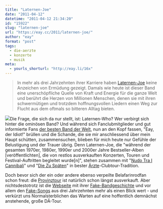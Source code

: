 ```yaml
---
title: "Laternen-Joe"
date: "2011-04-12"
datetime: "2011-04-12 21:34:20"
id: "15922"
slug: "laternen-joe"
url: "https://eay.cc/2011/laternen-joe/"
author: "eay"
format: "post"
tags:
  - die-aerzte
  - konzerte
  - musik
meta:
  - yourls_shorturl: "http://eay.li/16x"
---
```


> In mehr als drei Jahrzehnten ihrer Karriere haben [Laternen-Joe](http://www.laternen-joe.de/) keine Anzeichen von Ermüdung gezeigt. Damals wie heute ist dieser Band eine unerschöpfliche Quelle von Kraft und Energie für die ganze Welt und berührt die Herzen von Millionen Menschen, denen sie mit ihren schwermütigen und trotzdem hoffnungsvollen Liedern einen Weg zur Flucht aus dem oftmals so bitteren Alltag bieten.

![](https://eay.cc/uploads/2011/laternenjoe.gif)Die Frage, die sich da nur stellt, ist: Laternen-Who? Wer verbirgt sich hinter die ominösen Band? Und während sich Fanclubmitglieder und gut informierte Fans [der besten Band der Welt](http://de.wikipedia.org/wiki/Die_%C3%84rzte), nun an den Kopf fassen, "Eay, der Idiot!" brüllen und die Schande, die sie mir anschliessend über mein Haupt schütten, zusammensuchen, blieben für mich heute nur Gefühle der Belustigung und der Trauer übrig. Denn Laternen-Joe, die "während der gesamten 1970er, 1980er, 1990er und 2000er Jahre Bestseller-Alben \[veröffentlichten\], die von restlos ausverkauften Konzerten, Touren und Festival-Auftritten begleitet wurde\[n\]", stehen zusammen mit "[Nudo Tra I Cannibali](http://www.nackt-unter-kannibalen.de/)" und "[Die Zu Späten](http://www.bademeister.com/dzs/)" in bester [Ärzte](//eay.cc/tag/die-aerzte/)\-Clubtour-Tradition.

Doch bevor sich der ein oder andere ebenso verpeilte Belafarinrodfan schon freut: die [Provinztour](http://www.laternen-joe.de/tour.php) ist natürlich schon längst ausverkauft. Aber nichtsdestotrotz ist die [Webseite](http://www.laternen-joe.de/) mit ihrer [Fake-Bandgeschichte](http://www.laternen-joe.de/pix/Laternen-Joe_Info2011.pdf) und vor allem den [Fake-Songs](http://www.laternen-joe.de/musik.php) aus drei Jahrzehnten mehr als einen Blick wert - und verkürzt uns Normalsterblichen das Warten auf eine hoffentlich demnächst anstehende, große DÄ-Tour.
